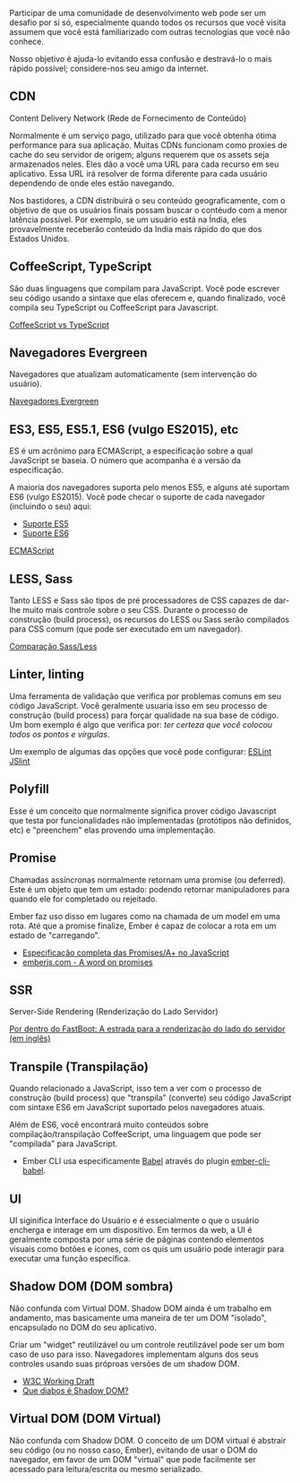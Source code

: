 Participar de uma comunidade de desenvolvimento web pode ser um desafio por si só, especialmente quando todos os recursos que você visita assumem que você está familiarizado com outras tecnologias que você não conhece.

Nosso objetivo é ajuda-lo evitando essa confusão e destravá-lo o mais rápido possível; considere-nos seu amigo da internet.

## CDN
Content Delivery Network (Rede de Fornecimento de Conteúdo)

Normalmente é um serviço pago, utilizado para que você obtenha ótima performance para sua aplicação. Muitas CDNs funcionam como proxies de cache do seu servidor de origem; alguns requerem que os assets seja armazenados neles. Eles dão a você uma URL para cada recurso em seu aplicativo. Essa URL irá resolver de forma diferente para cada usuário dependendo de onde eles estão navegando.

Nos bastidores, a CDN distribuirá o seu conteúdo geograficamente, com o objetivo de que os usuários finais possam buscar o contéudo com a menor latência possível. Por exemplo, se um usuário está na Índia, eles provavelmente receberão conteúdo da India mais rápido do que dos Estados Unidos.


## CoffeeScript, TypeScript
São duas linguagens que compilam para JavaScript. Você pode escrever seu código usando a sintaxe que elas oferecem e, quando finalizado, você compila seu TypeScript ou CoffeeScript para Javascript.

[CoffeeScript vs TypeScript](http://www.stoutsystems.com/articles/coffeescript-versus-typescript/)


## Navegadores Evergreen
Navegadores que atualizam automaticamente (sem intervenção do usuário).

[Navegadores Evergreen](http://tomdale.net/2013/05/evergreen-browsers/)


## ES3, ES5, ES5.1, ES6 (vulgo ES2015), etc
ES é um acrônimo para ECMAScript, a especificação sobre a qual JavaScript se baseia. O número que acompanha é a versão da especificação.

A maioria dos navegadores suporta pelo menos ES5, e alguns até suportam ES6 (vulgo ES2015). Você pode checar o suporte de cada navegador (incluindo o seu) aqui:

* [Suporte ES5](http://kangax.github.io/compat-table/es5/)
* [Suporte ES6](http://kangax.github.io/compat-table/es6/)

[ECMAScript](https://en.wikipedia.org/wiki/ECMAScript)


## LESS, Sass
Tanto LESS e Sass são tipos de pré processadores de CSS capazes de dar-lhe muito mais controle sobre o seu CSS. Durante o processo de construção (build process), os recursos do LESS ou Sass serão compilados para CSS comum (que pode ser executado em um navegador).

[Comparação Sass/Less](https://gist.github.com/chriseppstein/674726)


## Linter, linting
Uma ferramenta de validação que verifica por problemas comuns em seu código JavaScript. Você geralmente usuaria isso em seu processo de construção (build process) para forçar qualidade na sua base de código. Um bom exemplo é algo que verifica por: *ter certeza que você colocou todos os pontos e vírgulas*.

Um exemplo de algumas das opções que você pode configurar:
[ESLint](http://eslint.org/docs/rules/)
[JSlint](http://jshint.com/docs/options/)


## Polyfill
Esse é um conceito que normalmente significa prover código Javascript que testa por funcionalidades não implementadas (protótipos não definidos, etc) e "preenchem" elas provendo uma implementação.


## Promise
Chamadas assíncronas normalmente retornam uma promise (ou deferred). Este é um objeto que tem um estado: podendo retornar manipuladores para quando ele for completado ou rejeitado.

Ember faz uso disso em lugares como na chamada de um model em uma rota. Até que a promise finalize, Ember é capaz de colocar a rota em um estado de "carregando".

* [Especificação completa das Promises/A+ no JavaScript](https://promisesaplus.com/)
* [emberjs.com - A word on promises](http://emberjs.com/guides/routing/asynchronous-routing/#toc_a-word-on-promises)


## SSR
Server-Side Rendering (Renderização do Lado Servidor)

[Por dentro do FastBoot: A estrada para a renderização do lado do servidor (em inglês)](http://emberjs.com/blog/2014/12/22/inside-fastboot-the-road-to-server-side-rendering.html)


## Transpile (Transpilação)
Quando relacionado a JavaScript, isso tem a ver com o processo de construção (build process) que "transpila" (converte) seu código JavaScript com sintaxe ES6 em JavaScript suportado pelos navegadores atuais.

Além de ES6, você encontrará muito conteúdos sobre compilação/transpilação CoffeeScript, uma linguagem que pode ser "compilada" para JavaScript.

* Ember CLI usa especificamente [Babel](https://babeljs.io/) através do plugin [ember-cli-babel](https://github.com/babel/ember-cli-babel).


## UI
UI siginifica Interface do Usuário e é essecialmente o que o usuário encherga e interage em um dispositivo. Em termos da web, a UI é geralmente composta por uma série de páginas contendo elementos visuais como botões e ícones, com os quis um usuário pode interagir para executar uma função específica.


## Shadow DOM (DOM sombra)
Não confunda com Virtual DOM. Shadow DOM ainda é um trabalho em andamento, mas basicamente uma maneira de ter um DOM "isolado", encapsulado no DOM do seu aplicativo.

Criar um "widget" reutilizável ou um controle reutilizável pode ser um bom caso de uso para isso. Navegadores implementam alguns dos seus controles usando suas próproas versões de um shadow DOM.

* [W3C Working Draft](http://www.w3.org/TR/shadow-dom/)
* [Que diabos é Shadow DOM?](http://glazkov.com/2011/01/14/what-the-heck-is-shadow-dom/)


## Virtual DOM (DOM Virtual)
Não confunda com Shadow DOM. O conceito de um DOM virtual é abstrair seu código (ou no nosso caso, Ember), evitando de usar o DOM do navegador, em favor de um DOM "virtual" que pode facilmente ser acessado para leitura/escrita ou mesmo serializado.

